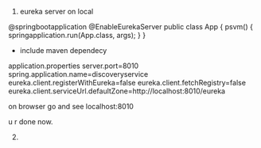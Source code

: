 1. eureka server on local

@springbootapplication
@EnableEurekaServer
public class App {
  psvm() {
    springapplication.run(App.class, args);
  }
}

* include maven dependecy

application.properties
server.port=8010
spring.application.name=discoveryservice
eureka.client.registerWithEureka=false
eureka.client.fetchRegistry=false
eureka.client.serviceUrl.defaultZone=http://localhost:8010/eureka

on browser go and see localhost:8010

u r done now.

2. 
